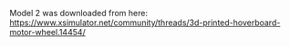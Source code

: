 Model 2 was downloaded from here: https://www.xsimulator.net/community/threads/3d-printed-hoverboard-motor-wheel.14454/